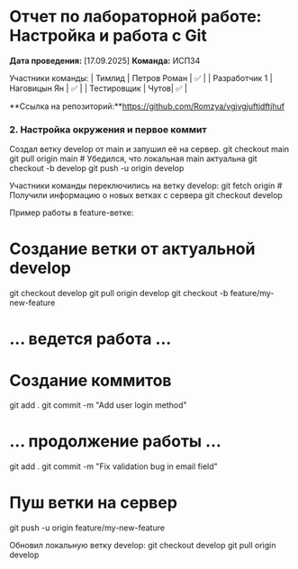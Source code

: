 # Отчет по лабораторной работе: Настройка и работа с Git

**Дата проведения:** [17.09.2025]
**Команда:** ИСП34

Участники команды:
| Тимлид | Петров Роман | ✅ |
| Разработчик 1 | Наговицын Ян | ✅ |
| Тестировщик | Чутов| ✅ |

 **Ссылка на репозиторий:**https://github.com/Romzya/vgjvgjuftjdftjhuf

 ### 2. Настройка окружения и первое коммит

Создал ветку develop от main и запушил её на сервер.
git checkout main
git pull origin main   # Убедился, что локальная main актуальна
git checkout -b develop
git push -u origin develop

Участники команды переключились на ветку develop:
git fetch origin          # Получили информацию о новых ветках с сервера
git checkout develop

Пример работы в feature-ветке:
# Создание ветки от актуальной develop
git checkout develop
git pull origin develop
git checkout -b feature/my-new-feature

# ... ведется работа ...
# Создание коммитов
git add .
git commit -m "Add user login method"

# ... продолжение работы ...
git add .
git commit -m "Fix validation bug in email field"

# Пуш ветки на сервер
git push -u origin feature/my-new-feature

Обновил локальную ветку develop:
git checkout develop
git pull origin develop


